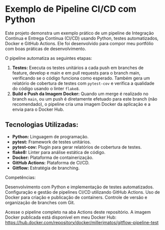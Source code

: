 # Exemplo de Pipeline CI/CD com Python

Este projeto demonstra um exemplo prático de um pipeline de Integração Contínua e Entrega Contínua (CI/CD) usando Python, testes automatizados, Docker e GitHub Actions. Ele foi desenvolvido para compor meu portfólio com boas práticas de desenvolvimento.

O pipeline automatiza as seguintes etapas:

1.  **Testes:** Executa os testes unitários a cada push em branches de feature, develop e main e em pull requests para o branch main, verificando se o código funciona como esperado. Também gera um relatório de cobertura de testes com `pytest-cov` e verifica a qualidade do código usando o linter `flake8`.
2.  **Build e Push da Imagem Docker:** Quando um merge é realizado no branch `main`, ou um push é diretamente efetuado para este branch (não recomendado), o pipeline cria uma imagem Docker da aplicação e a envia para o Docker Hub.

## Tecnologias Utilizadas:

*   **Python:** Linguagem de programação.
*   **pytest:** Framework de testes unitários.
*   **pytest-cov:** Plugin para gerar relatórios de cobertura de testes.
*   **flake8:** Linter para análise estática de código.
*   **Docker:** Plataforma de containerização.
*   **GitHub Actions:** Plataforma de CI/CD.
*   **Gitflow:** Estratégia de branching.

Competências:

Desenvolvimento com Python e implementação de testes automatizados.
Configuração e gestão de pipelines CI/CD utilizando GitHub Actions.
Uso de Docker para criação e publicação de containers.
Controle de versão e organização de branches com Git.

Acesse o pipeline completo na aba Actions deste repositório. A imagem Docker publicada está disponível em meu Docker Hub: https://hub.docker.com/repository/docker/millerjmatos/gitflow-pipeline-test
